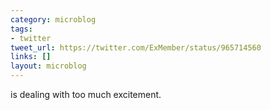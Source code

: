 ```yaml
---
category: microblog
tags:
- twitter
tweet_url: https://twitter.com/ExMember/status/965714560
links: []
layout: microblog
---
```

is dealing with too much excitement.
